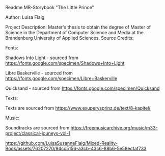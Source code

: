 Readme MR-Storybook "The Little Prince"

Author: Luisa Flaig

Project Description: Master's thesis to obtain the degree of Master of Science in the Department of Computer Science and Media at the Brandenburg University of Applied Sciences.
Source Credits:

Fonts:

Shadows Into Light - sourced from https://fonts.google.com/specimen/Shadows+Into+Light

Libre Baskerville - sourced from https://fonts.google.com/specimen/Libre+Baskerville

Quicksand - sourced from https://fonts.google.com/specimen/Quicksand

Texts:

Texts are sourced from https://www.exuperysprinz.de/text/8-kapitel/

Music:

Soundtracks are sourced from https://freemusicarchive.org/music/m33-project/classical-jouneys-vol-1


https://github.com/LuisaSusanneFlaig/Mixed-Reality-Book/assets/76207270/94cc5156-a3cb-43c6-88b6-5e58ec1af733



